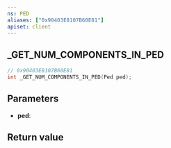 ```yaml
---
ns: PED
aliases: ["0x90403E8107B60E81"]
apiset: client
---
```

## _GET_NUM_COMPONENTS_IN_PED

```c
// 0x90403E8107B60E81
int _GET_NUM_COMPONENTS_IN_PED(Ped ped);
```


## Parameters
* **ped**:

## Return value